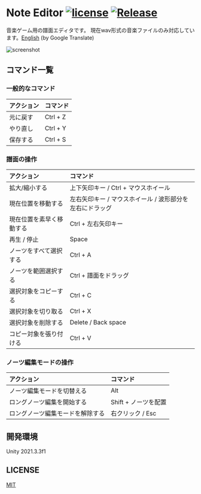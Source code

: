 # Note Editor [![license](https://img.shields.io/badge/license-MIT-green.svg?style=flat-square)](https://github.com/setchi/NoteEditor/blob/master/LICENSE) [![Release](https://img.shields.io/github/release/setchi/NoteEditor.svg?style=flat-square&logo=github)](https://github.com/setchi/NoteEditor/releases/latest)
音楽ゲーム用の譜面エディタです。
現在wav形式の音楽ファイルのみ対応しています。[English](https://translate.google.com/translate?sl=ja&tl=en&u=https://github.com/setchi/NoteEditor) (by Google Translate)

![screenshot](screenshot.png)

## コマンド一覧
### 一般的なコマンド
| アクション | コマンド |
|:-----------|:------------|
| 元に戻す     |   Ctrl + Z    |
| やり直し     |   Ctrl + Y    |
| 保存する     |   Ctrl + S    |

### 譜面の操作
| アクション | コマンド |
|:-----------|:------------|
| 拡大/縮小する | 上下矢印キー / Ctrl + マウスホイール |
| 現在位置を移動する | 左右矢印キー / マウスホイール / 波形部分を左右にドラッグ |
| 現在位置を素早く移動する | Ctrl + 左右矢印キー |
| 再生 / 停止 | Space |
| ノーツをすべて選択する | Ctrl + A |
| ノーツを範囲選択する    |     Ctrl + 譜面をドラッグ   |
| 選択対象をコピーする    |    Ctrl + C     |
| 選択対象を切り取る     |   Ctrl + X    |
| 選択対象を削除する | Delete / Back space |
| コピー対象を張り付ける       |     Ctrl + V     |

### ノーツ編集モードの操作
| アクション | コマンド |
|:-----------|:------------|
| ノーツ編集モードを切替える | Alt |
| ロングノーツ編集を開始する      |      Shift + ノーツを配置    |
| ロングノーツ編集モードを解除する      |   右クリック / Esc    |

## 開発環境
Unity 2021.3.3f1

## LICENSE
[MIT](https://github.com/setchi/NoteEditor/blob/master/LICENSE)
